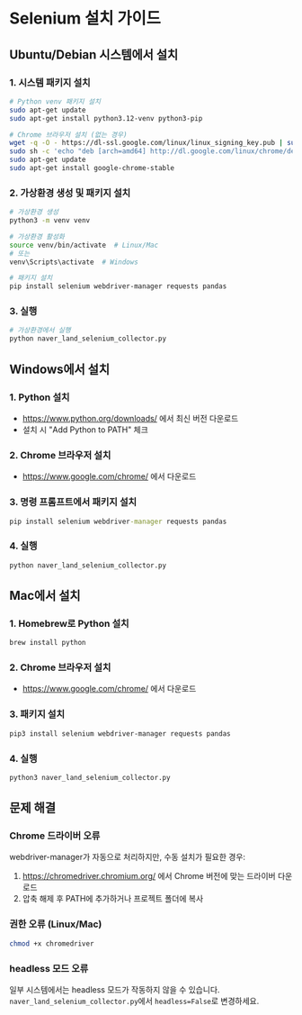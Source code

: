 # Selenium 설치 가이드

## Ubuntu/Debian 시스템에서 설치

### 1. 시스템 패키지 설치
```bash
# Python venv 패키지 설치
sudo apt-get update
sudo apt-get install python3.12-venv python3-pip

# Chrome 브라우저 설치 (없는 경우)
wget -q -O - https://dl-ssl.google.com/linux/linux_signing_key.pub | sudo apt-key add -
sudo sh -c 'echo "deb [arch=amd64] http://dl.google.com/linux/chrome/deb/ stable main" >> /etc/apt/sources.list.d/google.list'
sudo apt-get update
sudo apt-get install google-chrome-stable
```

### 2. 가상환경 생성 및 패키지 설치
```bash
# 가상환경 생성
python3 -m venv venv

# 가상환경 활성화
source venv/bin/activate  # Linux/Mac
# 또는
venv\Scripts\activate  # Windows

# 패키지 설치
pip install selenium webdriver-manager requests pandas
```

### 3. 실행
```bash
# 가상환경에서 실행
python naver_land_selenium_collector.py
```

## Windows에서 설치

### 1. Python 설치
- https://www.python.org/downloads/ 에서 최신 버전 다운로드
- 설치 시 "Add Python to PATH" 체크

### 2. Chrome 브라우저 설치
- https://www.google.com/chrome/ 에서 다운로드

### 3. 명령 프롬프트에서 패키지 설치
```cmd
pip install selenium webdriver-manager requests pandas
```

### 4. 실행
```cmd
python naver_land_selenium_collector.py
```

## Mac에서 설치

### 1. Homebrew로 Python 설치
```bash
brew install python
```

### 2. Chrome 브라우저 설치
- https://www.google.com/chrome/ 에서 다운로드

### 3. 패키지 설치
```bash
pip3 install selenium webdriver-manager requests pandas
```

### 4. 실행
```bash
python3 naver_land_selenium_collector.py
```

## 문제 해결

### Chrome 드라이버 오류
webdriver-manager가 자동으로 처리하지만, 수동 설치가 필요한 경우:
1. https://chromedriver.chromium.org/ 에서 Chrome 버전에 맞는 드라이버 다운로드
2. 압축 해제 후 PATH에 추가하거나 프로젝트 폴더에 복사

### 권한 오류 (Linux/Mac)
```bash
chmod +x chromedriver
```

### headless 모드 오류
일부 시스템에서는 headless 모드가 작동하지 않을 수 있습니다.
`naver_land_selenium_collector.py`에서 `headless=False`로 변경하세요.